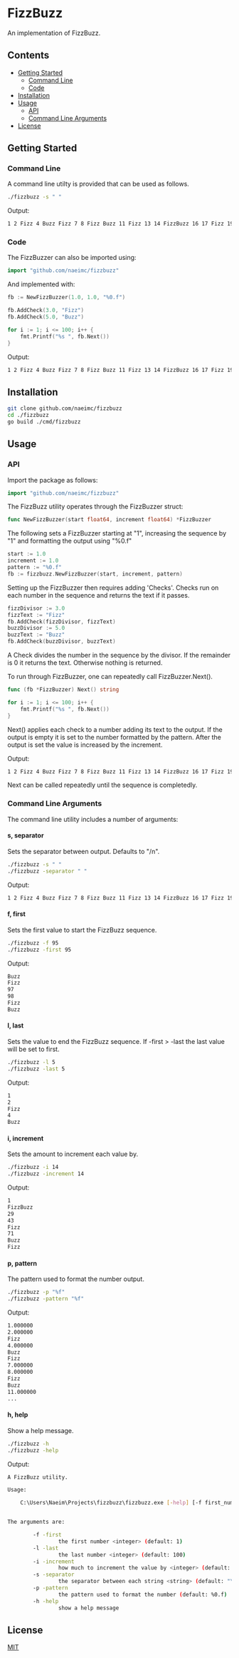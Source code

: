 # FizzBuzz
An implementation of FizzBuzz.

## Contents
 - [Getting Started](#getting-started)
    - [Command Line](#command-line)
    - [Code](#code)
 - [Installation](#installation)
 - [Usage](#usage)
    - [API](#api)
    - [Command Line Arguments](#command-line-arguments)
 - [License](#license)

## Getting Started

### Command Line
A command line utilty is provided that can be used as follows.
```bash
./fizzbuzz -s " "
```
Output:
```bash
1 2 Fizz 4 Buzz Fizz 7 8 Fizz Buzz 11 Fizz 13 14 FizzBuzz 16 17 Fizz 19 Buzz Fizz 22 23 Fizz Buzz 26 Fizz 28 29 FizzBuzz 31 32 Fizz 34 Buzz Fizz 37 38 Fizz Buzz 41 Fizz 43 44 FizzBuzz 46 47 Fizz 49 Buzz Fizz 52 53 Fizz Buzz 56 Fizz 58 59 FizzBuzz 61 62 Fizz 64 Buzz Fizz 67 68 Fizz Buzz 71 Fizz 73 74 FizzBuzz 76 77 Fizz 79 Buzz Fizz 82 83 Fizz Buzz 86 Fizz 88 89 FizzBuzz 91 92 Fizz 94 Buzz Fizz 97 98 Fizz Buzz
```

### Code
The FizzBuzzer can also be imported using:
```go
import "github.com/naeimc/fizzbuzz"
```
And implemented with:
```go
fb := NewFizzBuzzer(1.0, 1.0, "%0.f")

fb.AddCheck(3.0, "Fizz")
fb.AddCheck(5.0, "Buzz")

for i := 1; i <= 100; i++ {
	fmt.Printf("%s ", fb.Next())
}
```
Output:
```bash
1 2 Fizz 4 Buzz Fizz 7 8 Fizz Buzz 11 Fizz 13 14 FizzBuzz 16 17 Fizz 19 Buzz Fizz 22 23 Fizz Buzz 26 Fizz 28 29 FizzBuzz 31 32 Fizz 34 Buzz Fizz 37 38 Fizz Buzz 41 Fizz 43 44 FizzBuzz 46 47 Fizz 49 Buzz Fizz 52 53 Fizz Buzz 56 Fizz 58 59 FizzBuzz 61 62 Fizz 64 Buzz Fizz 67 68 Fizz Buzz 71 Fizz 73 74 FizzBuzz 76 77 Fizz 79 Buzz Fizz 82 83 Fizz Buzz 86 Fizz 88 89 FizzBuzz 91 92 Fizz 94 Buzz Fizz 97 98 Fizz Buzz
```

## Installation
```bash
git clone github.com/naeimc/fizzbuzz
cd ./fizzbuzz
go build ./cmd/fizzbuzz
```
## Usage
### API
Import the package as follows:
```go
import "github.com/naeimc/fizzbuzz"
```
The FizzBuzz utility operates through the FizzBuzzer struct:
```go
func NewFizzBuzzer(start float64, increment float64) *FizzBuzzer
```
The following sets a FizzBuzzer starting at "1", increasing the sequence by "1" and formatting the output using "%0.f"
```go
start := 1.0
increment := 1.0
pattern := "%0.f"
fb := fizzbuzz.NewFizzBuzzer(start, increment, pattern)
```
Setting up the FizzBuzzer then requires adding 'Checks'. Checks run on each number in the sequence and returns the text if it passes.
```go
fizzDivisor := 3.0
fizzText := "Fizz"
fb.AddCheck(fizzDivisor, fizzText)
buzzDivisor := 5.0
buzzText := "Buzz"
fb.AddCheck(buzzDivisor, buzzText)
```
A Check divides the number in the sequence by the divisor. If the remainder is 0 it returns the text. Otherwise nothing is returned.

To run through FizzBuzzer, one can repeatedly call FizzBuzzer.Next().
```go
func (fb *FizzBuzzer) Next() string
```
```go
for i := 1; i <= 100; i++ {
	fmt.Printf("%s ", fb.Next())
}
```
Next() applies each check to a number adding its text to the output. If the output is empty it is set to the number formatted by the pattern. After the output is set the value is increased by the increment.

Output:
```bash
1 2 Fizz 4 Buzz Fizz 7 8 Fizz Buzz 11 Fizz 13 14 FizzBuzz 16 17 Fizz 19 Buzz Fizz 22 23 Fizz Buzz 26 Fizz 28 29 FizzBuzz 31 32 Fizz 34 Buzz Fizz 37 38 Fizz Buzz 41 Fizz 43 44 FizzBuzz 46 47 Fizz 49 Buzz Fizz 52 53 Fizz Buzz 56 Fizz 58 59 FizzBuzz 61 62 Fizz 64 Buzz Fizz 67 68 Fizz Buzz 71 Fizz 73 74 FizzBuzz 76 77 Fizz 79 Buzz Fizz 82 83 Fizz Buzz 86 Fizz 88 89 FizzBuzz 91 92 Fizz 94 Buzz Fizz 97 98 Fizz Buzz
```
Next can be called repeatedly until the sequence is completedly.
### Command Line Arguments
The command line utility includes a number of arguments:
#### s, separator
Sets the separator between output. Defaults to "/n".
```bash
./fizzbuzz -s " "
./fizzbuzz -separator " "
```
Output:
```bash
1 2 Fizz 4 Buzz Fizz 7 8 Fizz Buzz 11 Fizz 13 14 FizzBuzz 16 17 Fizz 19 Buzz Fizz 22 23 Fizz Buzz 26 Fizz 28 29 FizzBuzz 31 32 Fizz 34 Buzz Fizz 37 38 Fizz Buzz 41 Fizz 43 44 FizzBuzz 46 47 Fizz 49 Buzz Fizz 52 53 Fizz Buzz 56 Fizz 58 59 FizzBuzz 61 62 Fizz 64 Buzz Fizz 67 68 Fizz Buzz 71 Fizz 73 74 FizzBuzz 76 77 Fizz 79 Buzz Fizz 82 83 Fizz Buzz 86 Fizz 88 89 FizzBuzz 91 92 Fizz 94 Buzz Fizz 97 98 Fizz Buzz
```
#### f, first
Sets the first value to start the FizzBuzz sequence.
```bash
./fizzbuzz -f 95
./fizzbuzz -first 95
```
Output:
```bash
Buzz
Fizz
97
98
Fizz
Buzz
```
#### l, last
Sets the value to end the FizzBuzz sequence.
If -first > -last the last value will be set to first.
```bash
./fizzbuzz -l 5
./fizzbuzz -last 5
```
Output:
```bash
1
2
Fizz
4
Buzz
```
#### i, increment
Sets the amount to increment each value by.
```bash
./fizzbuzz -i 14
./fizzbuzz -increment 14
```
Output:
```bash
1
FizzBuzz
29
43
Fizz
71
Buzz
Fizz
```
#### p, pattern
The pattern used to format the number output.
```bash
./fizzbuzz -p "%f"
./fizzbuzz -pattern "%f"
```
Output:
```bash
1.000000
2.000000
Fizz
4.000000
Buzz
Fizz
7.000000
8.000000
Fizz
Buzz
11.000000
...
```
#### h, help
Show a help message.
```bash
./fizzbuzz -h
./fizzbuzz -help
```
Output:
```bash
A FizzBuzz utility.

Usage:

    C:\Users\Naeim\Projects\fizzbuzz\fizzbuzz.exe [-help] [-f first_number] [-l last_number] [-s separator] [-i increment_amount] [-p pattern]


The arguments are:

        -f -first
                the first number <integer> (default: 1)
        -l -last
                the last number <integer> (default: 100)
        -i -increment
                how much to increment the value by <integer> (default: 1)
        -s -separator
                the separator between each string <string> (default: "\n")
        -p -pattern
                the pattern used to format the number (default: %0.f)
        -h -help
                show a help message

```

## License

[MIT](LICENSE)